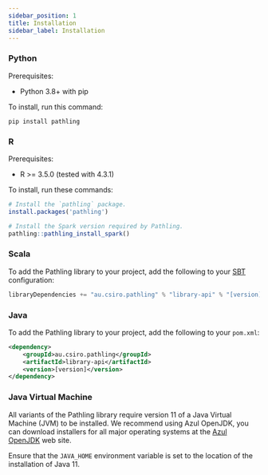 ```yaml
---
sidebar_position: 1
title: Installation
sidebar_label: Installation
---
```


### Python

Prerequisites:

- Python 3.8+ with pip

To install, run this command:

```
pip install pathling  
```

### R

Prerequisites: 

- R >= 3.5.0 (tested with 4.3.1)

To install, run these commands:

```r
# Install the `pathling` package.
install.packages('pathling')

# Install the Spark version required by Pathling.
pathling::pathling_install_spark()
```

### Scala

To add the Pathling library to your project, add the following to
your [SBT](https://www.scala-sbt.org/) configuration:

```scala
libraryDependencies += "au.csiro.pathling" % "library-api" % "[version]"
```

### Java

To add the Pathling library to your project, add the following to
your `pom.xml`:

```xml
<dependency>
    <groupId>au.csiro.pathling</groupId>
    <artifactId>library-api</artifactId>
    <version>[version]</version>
</dependency>
```

### Java Virtual Machine

All variants of the Pathling library require version 11 of a Java Virtual
Machine (JVM) to be installed. We recommend
using Azul OpenJDK, you can download installers for all major operating systems
at the [Azul OpenJDK](https://www.azul.com/downloads/?version=java-11-lts) web
site.

Ensure that the `JAVA_HOME` environment variable is set to the location of the
installation of Java 11.
